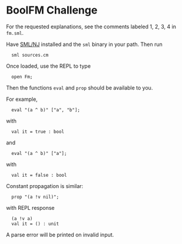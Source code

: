 # BoolFM Challenge

For the requested explanations, see the comments labeled 1, 2, 3, 4 in `fm.sml`.

Have [SML/NJ](https://www.smlnj.org/) installed and the `sml` binary in your path.
Then run
```
  sml sources.cm
```

Once loaded, use the REPL to type
```
  open Fm;
```

Then the functions `eval` and `prop` should be available to you.

For example,
```
  eval "(a ^ b)" ["a", "b"];
```
with
```
  val it = true : bool
```
and
```
  eval "(a ^ b)" ["a"];
```
with
```
  val it = false : bool
```

Constant propagation is similar:
```
  prop "(a !v nil)";
```
with REPL response
```
  (a !v a)
  val it = () : unit
```

A parse error will be printed on invalid input.
